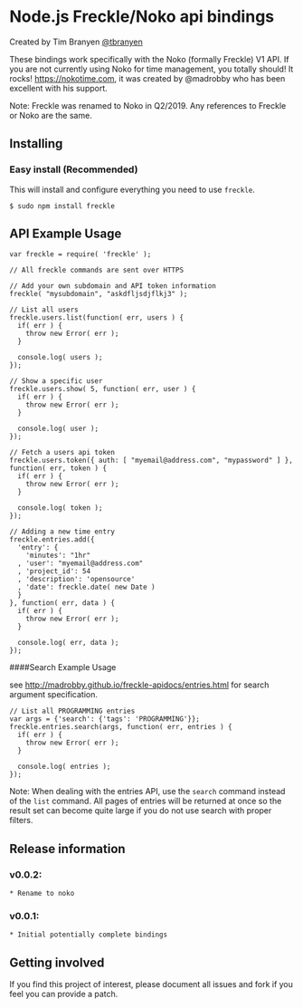 Node.js Freckle/Noko api bindings
=================================

Created by Tim Branyen [@tbranyen](http://twitter.com/tbranyen)

These bindings work specifically with the Noko (formally Freckle) V1 API.  If you are not currently using Noko for
time management, you totally should! It rocks! https://nokotime.com, it was created by @madrobby who
has been excellent with his support.

Note: Freckle was renamed to Noko in Q2/2019. Any references to Freckle or Noko are the same.

Installing
-----------------------

### Easy install (Recommended) ###
This will install and configure everything you need to use `freckle`.

    $ sudo npm install freckle

API Example Usage
-----------------

    var freckle = require( 'freckle' );

    // All freckle commands are sent over HTTPS

    // Add your own subdomain and API token information
    freckle( "mysubdomain", "askdfljsdjflkj3" );

    // List all users
    freckle.users.list(function( err, users ) {
      if( err ) {
        throw new Error( err );
      }

      console.log( users );
    });

    // Show a specific user
    freckle.users.show( 5, function( err, user ) {
      if( err ) {
        throw new Error( err );
      }

      console.log( user );
    });

    // Fetch a users api token
    freckle.users.token({ auth: [ "myemail@address.com", "mypassword" ] }, function( err, token ) {
      if( err ) {
        throw new Error( err );
      }

      console.log( token );
    });

    // Adding a new time entry
    freckle.entries.add({
      'entry': {
        'minutes': "1hr"
      , 'user': "myemail@address.com"
      , 'project_id': 54
      , 'description': 'opensource'
      , 'date': freckle.date( new Date )
      }
    }, function( err, data ) {
      if( err ) {
        throw new Error( err );
      }

      console.log( err, data );
    });


####Search Example Usage

see http://madrobby.github.io/freckle-apidocs/entries.html for search argument specification.

    // List all PROGRAMMING entries
    var args = {'search': {'tags': 'PROGRAMMING'}};
    freckle.entries.search(args, function( err, entries ) {
      if( err ) {
        throw new Error( err );
      }

      console.log( entries );
    });

Note: When dealing with the entries API, use the `search` command instead of the `list` command. All pages of entries will be returned at once so the result set can become quite large if you do not use search with proper filters.


Release information
-------------------

### v0.0.2: ###
    * Rename to noko

### v0.0.1: ###
    * Initial potentially complete bindings

Getting involved
----------------

If you find this project of interest, please document all issues and fork if you feel you can provide a patch.
